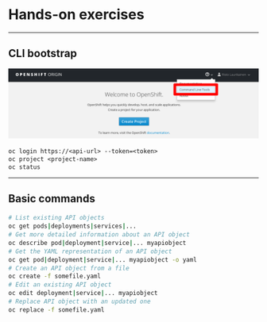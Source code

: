 # Hands-on exercises

---

## CLI bootstrap

![CLI info in web UI](img/cli-option-webui.png "CLI info in web UI")

```
oc login https://<api-url> --token=<token>
oc project <project-name>
oc status
```

---

## Basic commands

```bash
# List existing API objects
oc get pods|deployments|services|...
# Get more detailed information about an API object
oc describe pod|deployment|service|... myapiobject
# Get the YAML representation of an API object
oc get pod|deployment|service|... myapiobject -o yaml
# Create an API object from a file
oc create -f somefile.yaml
# Edit an existing API object
oc edit deployment|service|... myapiobject
# Replace API object with an updated one
oc replace -f somefile.yaml
```
